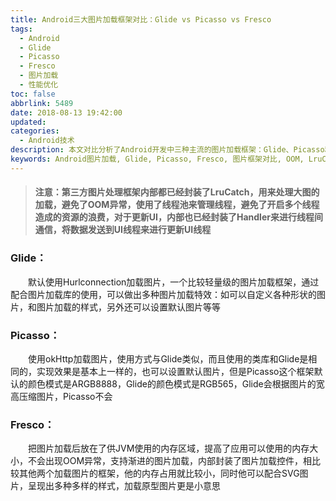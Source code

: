 ```yaml
---
title: Android三大图片加载框架对比：Glide vs Picasso vs Fresco
tags:
  - Android
  - Glide
  - Picasso
  - Fresco
  - 图片加载
  - 性能优化
toc: false
abbrlink: 5489
date: 2018-08-13 19:42:00
updated:
categories:
  - Android技术
description: 本文对比分析了Android开发中三种主流的图片加载框架：Glide、Picasso和Fresco。从加载机制、内存管理（LruCache）、性能（OOM避免）以及颜色模式等方面进行了详细比较，帮助开发者选择最适合的图片处理方案。
keywords: Android图片加载, Glide, Picasso, Fresco, 图片框架对比, OOM, LruCache, 性能优化, Android开发
---
```

> #### 注意：第三方图片处理框架内部都已经封装了LruCatch，用来处理大图的加载，避免了OOM异常，使用了线程池来管理线程，避免了开启多个线程造成的资源的浪费，对于更新UI，内部也已经封装了Handler来进行线程间通信，将数据发送到UI线程来进行更新UI线程

### Glide：

&emsp;&emsp;默认使用Hurlconnection加载图片，一个比较轻量级的图片加载框架，通过配合图片加载库的使用，可以做出多种图片加载特效：如可以自定义各种形状的图片，和图片加载的样式，另外还可以设置默认图片等等

### Picasso：

&emsp;&emsp;使用okHttp加载图片，使用方式与Glide类似，而且使用的类库和Glide是相同的，实现效果是基本上一样的，也可以设置默认图片，但是Picasso这个框架默认的颜色模式是ARGB8888，Glide的颜色模式是RGB565，Glide会根据图片的宽高压缩图片，Picasso不会

### Fresco：

&emsp;&emsp;把图片加载后放在了供JVM使用的内存区域，提高了应用可以使用的内存大小，不会出现OOM异常，支持渐进的图片加载，内部封装了图片加载控件，相比较其他两个加载图片的框架，他的内存占用就比较小，同时他可以配合SVG图片，呈现出多种多样的样式，加载原型图片更是小意思